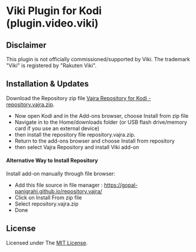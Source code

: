 # Viki Plugin for Kodi (plugin.video.viki)

## Disclaimer

This plugin is not officially commissioned/supported by Viki.
The trademark "Viki" is registered by "Rakuten Viki".

## Installation & Updates

Download the Repository zip file [Vajra Repository for Kodi - repository.vajra.zip](https://gopal-panigrahi.github.io/repository.vajra/repository.vajra.zip).

- Now open Kodi and in the Add-ons browser, choose Install from zip file
- Navigate in to the Home/downloads folder (or USB flash drive/memory card if you use an external device)
- then install the repository file repository.vajra.zip.
- Return to the add-ons browser and choose Install from repository
- then select Vajra Repository and install Viki add-on

#### Alternative Way to Install Repository

Install add-on manually through file browser:<br/>

- Add this file source in file manager : https://gopal-panigrahi.github.io/repository.vajra/
- Click on Install From zip file
- Select repository.vajra.zip
- Done

## License

Licensed under The [MIT License](https://github.com/gopal-panigrahi/plugin.video.viki/blob/main/LICENSE).
